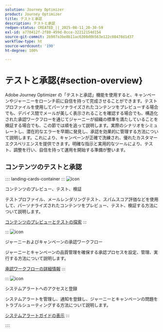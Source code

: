 ```yaml
---
solution: Journey Optimizer
product: Journey Optimizer
title: テストと承認
description: テストと承認
redpen-status: CREATED_||_2025-08-11_20-30-59
exl-id: a770412f-2f80-459d-8cce-32212154d154
source-git-commit: 2b907a3be8b11ac6308d0b563e122c88478d1d37
workflow-type: ht
source-wordcount: '190'
ht-degree: 100%

---
```


# テストと承認{#section-overview}

Adobe Journey Optimizer の「テストと承認」機能を使用すると、キャンペーンやジャーニーをローンチ前に自信を持って完成させることができます。テストプロファイルを使用してパーソナライズされたコンテンツをプレビューする場合でも、デバイス間でメールが美しく表示されることを確認する場合でも、構造化された承認ワークフローを通じてジャーニーが組織の標準を満たしていることを検証する場合でも、この節では順を追って説明します。実際のシナリオをシミュレートし、潜在的なエラーを早期に発見し、承認を効果的に管理する方法について説明します。これにより、キャンペーンが正確で洗練され、優れたカスタマーエクスペリエンスを提供できます。明確な指示と実用的なツールにより、テスト、調整を行い、自信を持って運用を開始する準備が整います。

## コンテンツのテストと承認

:::: landing-cards-container
:::
![icon](https://cdn.experienceleague.adobe.com/icons/list-check.svg?lang=ja)

コンテンツのプレビュー、テスト、検証

テストプロファイル、メールレンダリングテスト、スパムスコア評価などを使用して、パーソナライズされたコンテンツをプレビュー、テスト、検証する方法について説明します。

[コンテンツのプレビューとテストの探索](preview-test-landing-page.md)
:::

:::
![icon](https://cdn.experienceleague.adobe.com/icons/gear.svg?lang=ja)

ジャーニーおよびキャンペーンの承認ワークフロー

ジャーニーとキャンペーンの品質管理を確保する承認プロセスを設定、管理、実行する方法について説明します。

[承認ワークフローの詳細情報](approve-landing-page.md)
:::

:::
![icon](https://cdn.experienceleague.adobe.com/icons/bell.svg?lang=ja)

システムアラートへのアクセスと登録

システムアラートを管理し、通知を登録し、ジャーニーとキャンペーンの問題をトラブルシューティングする方法について説明します。

[システムアラートガイドの表示](../using/reports/alerts.md)
:::

::::
